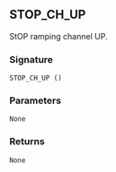 ## STOP\_CH\_UP

StOP ramping channel UP.


### Signature

`STOP_CH_UP ()`


### Parameters

`None`


### Returns

`None`
